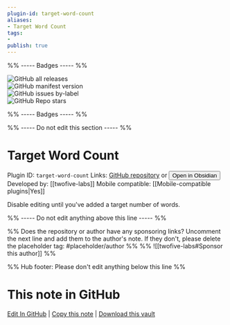 ```yaml
---
plugin-id: target-word-count
aliases:
- Target Word Count
tags: 
- 
publish: true
---
```


%% ----- Badges ----- %%

![GitHub all releases](https://img.shields.io/github/downloads/twofive-labs/target-word-count/total?color=573E7A&logo=github&style=for-the-badge)   
![GitHub manifest version](https://img.shields.io/github/manifest-json/v/twofive-labs/target-word-count?color=573E7A&logo=github&style=for-the-badge)   
![GitHub issues by-label](https://img.shields.io/github/issues/twofive-labs/target-word-count/help%20wanted?color=573E7A&logo=github&style=for-the-badge)   
![GitHub Repo stars](https://img.shields.io/github/stars/twofive-labs/target-word-count?color=573E7A&logo=github&style=for-the-badge)

%% ----- Badges ----- %%

%% ----- Do not edit this section ----- %%

# Target Word Count

Plugin ID: `target-word-count`
Links: [GitHub repository](https://github.com/twofive-labs/target-word-count) or [<button id=HH>Open in Obsidian</button>](obsidian://show-plugin?id=target-word-count)
Developed by: [[twofive-labs]]
Mobile compatible: [[Mobile-compatible plugins|Yes]]

Disable editing until you've added a target number of words.

%% ----- Do not edit anything above this line ----- %% 

%% Does the repository or author have any sponsoring links? Uncomment the next line and add them to the author's note. If they don't, please delete the placeholder tag: #placeholder/author %%
%% ![[twofive-labs#Sponsor this author]] %%

%% Hub footer: Please don't edit anything below this line %%

# This note in GitHub

<span class="git-footer">[Edit In GitHub](https://github.dev/obsidian-community/obsidian-hub/blob/main/02%20-%20Community%20Expansions/02.05%20All%20Community%20Expansions/Plugins/target-word-count.md "git-hub-edit-note") | [Copy this note](https://raw.githubusercontent.com/obsidian-community/obsidian-hub/main/02%20-%20Community%20Expansions/02.05%20All%20Community%20Expansions/Plugins/target-word-count.md "git-hub-copy-note") | [Download this vault](https://github.com/obsidian-community/obsidian-hub/archive/refs/heads/main.zip "git-hub-download-vault") </span>
